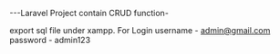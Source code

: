 ---Laravel Project contain CRUD function-

export sql file under xampp. For Login username - admin@gmail.com password - admin123

